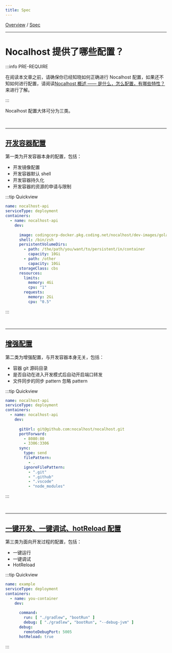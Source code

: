 ```yaml
---
title: Spec
---
```

[Overview](config.md) / [Spec](config-spec.md)
******

# Nocalhost 提供了哪些配置？

:::info PRE-REQUIRE

在阅读本文章之前，请确保你已经知晓如何正确进行 Nocalhost 配置，如果还不知如何进行配置，请阅读[Nocalhost 概述 —— 是什么，怎么配置，有哪些特性？](config-overview.md)来进行了解。

:::

Nocalhost 配置大体可分为三类。

<br/>

******
## [开发容器配置](config-dev-container.md)

第一类为开发容器本身的配置，包括：

- 开发镜像配置
- 开发容器默认 shell
- 开发容器持久化
- 开发容器的资源的申请与限制

:::tip Quickview

```yaml
name: nocalhost-api
serviceType: deployment
containers:
  - name: nocalhost-api
    dev:
      
      image: codingcorp-docker.pkg.coding.net/nocalhost/dev-images/golang:zsh
      shell: /bin/zsh
      persistentVolumeDirs:
        - path: /the/path/you/want/to/persistent/in/container
          capacity: 10Gi
        - path: /other
          capacity: 10Gi
      storageClass: cbs
      resources:
        limits:
          memory: 4Gi
          cpu: "1"
        requests:
          memory: 2Gi
          cpu: "0.5"
```

:::



<br/>

******
## [增强配置](config-enhance.md)

第二类为增强配置，与开发容器本身无关，包括：
 - 容器 git 源码目录 
 - 是否自动在进入开发模式后自动开启端口转发
 - 文件同步的同步 pattern 忽略 pattern

:::tip Quickview

```yaml
name: nocalhost-api
serviceType: deployment
containers:
  - name: nocalhost-api
    dev:
      
      gitUrl: git@github.com:nocalhost/nocalhost.git
      portForward:
        - 8080:80
        - 3306:3306
      sync:
        type: send
        filePattern:
          - .
        ignoreFilePattern:
          - ".git"
          - ".github"
          - ".vscode"
          - "node_modules"
```

:::

<br/>

******
## [一键开发、一键调试、hotReload 配置](config-develop.md)

第三类为面向开发过程的配置，包括：
 - 一键运行
 - 一键调试
 - HotReload

:::tip Quickview

```yaml
name: example
serviceType: deployment
containers:
  - name: you-container
    dev:
      
      command:
        run: [ "./gradlew", "bootRun" ]
        debug: [ "./gradlew", "bootRun", "--debug-jvm" ]
      debug:
        remoteDebugPort: 5005
      hotReload: true
```

:::

